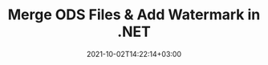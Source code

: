 ---
############################# Static ############################
layout: "autogen-gist"
date: 2021-10-02T14:22:14+03:00
draft: false
path: "total/net/merger/ods/"
other_out_formats: "PDF DOC DOCX DOCM DOT DOTM DOTX RTF TXT XLS XLSB XLSM XLSX XLT XLTM XLTX XLAM CSV TSV PPT PPTX PPS PPSX VDX VSDM VSDX VSSM VSSX VSTM VSTX VSX VTX ONE HTML MHT MHTML ODP ODS ODT OTP OTT EPUB ERR PS TEX XPS"
ad_headline: "Merge & Split ODS Files | C#"
ad_description: "Efficiently Merge, Split, Move, Remove, Swap, Rotate & Extract ODS file pages in .NET"

############################# Head ############################
head_title: "Merge & Split ODS Files in C# .NET & Add Watermarks"
head_description: "C# .NET documents merger library to combine multiple ODS files into one or split a single ODS file into several files. Also move, remove, rotate, swap and extract pages from documents."

############################# Header ############################
title: "Merge ODS Files & Add Watermark in .NET"
description: "C# .NET documents merger API to combine multiple ODS files into a single file by joining selective number of pages or a range of pages from multiple source documents into one. Perform single document manipulation operations such as move, remove, rotate, swap and extract pages or split a single ODS document into several resultant documents."

############################# SubMenu ############################
submenu:
    enable: false

############################# Content ############################
content:
    enable: true
    block:
    - title_left: "Merge ODS Files & Add Watermark in C#"
      content_left: |
          Join ODS files in C# .NET and add text or image watermarks to the single resultant document in .NET (C#, VB.NET, ASP.NET & .NET Core) applications.

          -   Instantiate **Merger** with input document
          -   Call **Join** method of **Merger** class instance and pass second source document path
          -   Call **Save** method of **Merger** class instance to save merged document
          -   Instantiate **Watermarker** with merged document as created above
          -   Create the **TextWatermark** object & set watermark properties
          -   Add watermark and save watermarked document
          
      title_right: "APIs Download & Installation Instructions"
      content_right: |
          You require `GroupDocs.Merger` & `GroupDocs.Watermark` namespaces to perform single and multiple documents merging operations within PDF, Microsoft Office, HTML, OpenDocument and many other document formats. Explore other [.NET APIs for Office documents](https://products.conholdate.com/total/net/) as offered by Conholdate.Total.
          
          Get the respective assembly files from the [downloads](https://downloads.conholdate.com/total/net) or fetch the whole package from [Nuget](https://www.nuget.org/packages/Conholdate.Total/) to add 'Conholdate.Total` directly in your workspace.
          
      gisthash: "b0bd7c35dc5a889a10fb5b032952710a"
      gistfile: "join-multiple-pdf-documents-into-one-and-add-text-watermark.cs"

    - title_left: "Split ODS File & Add Watermarks in .NET"
      content_left: |
          Split a single ODS document to multiple independent documents and insert image or text watermarks to each of the splitted files using C# .NET.

          -   Instantiate **Watermarker** with splitted document
          -   Instantiate watermark font, create **TextWatermark** object & set watermark properties
          -   Add watermark and save watermarked document
          -   Set output path where files will be saved after splitting
          -   Instantiate **SplitOptions** object with path of splitted file and number of pages to be splitted
          -   Create **Merger** object with input document and split using **SplitOptions**
        
      title_right: "Single Document Modification Operations"
      content_right: |
          Perform multi-functional document manipulation features in a variety of document formats such as Word, Excel spreadsheet, Presentations, RTF, PDF, Visio, HTML, OneNote, XPS and many others by adding just a few lines of C# code.

          The major single document operations include moving pages within a document to a new position, removing a single page or a collection or selected pages, swapping the page positions, extracting specific pages from the document, changing the page orientation to portrait or landscape mode and rotating the pages of the source document to 90, 180 or 270 degree angle.
          
      gisthash: "d6abb787afd61e25cc82008968907d83"
      gistfile: "add-watermark-to-a-single-document-and-split-the-document-to-multiple-documents.cs"

    - title_left: "How to Merge Word, Excel, PPTX to PDF?"
      content_left: |
          Programmatically combine multiple types of documents such as **Word** (DOC/DOCX), **Excel** (XLS/XLSX) and **PowerPoint** (PPT/PPTX) into a single compact PDF file in C# .NET Applications, keeping the same text, formatting and layout structure in the resultant document.

          -   Instantiate **Merger** with input PDF document
          -   Call **Join** method of **Merger** class instance and pass document paths one by one
          -   Call **Save** method to merge all documents as one PDF file
        
      title_right: "Image Representation of Document Pages"
      content_right: |
          Combine all popular document file formats and generate image representation of the merged document pages in **PNG**, **JPG** or **BMP** formats. You can easily preview the complete document as a whole or display some specific pages based on page numbers or page ranges.

          Join popular document file formats on different operating systems such as Windows, Linux or macOS while using platforms such as Windows Azure, Mono and Xamarin.
          
      gisthash: "a00735d92095357e41ebffd51ac75abb"
      gistfile: "merge-word-excel-powerpoint-documents-into-one-pdf-file.cs"

############################# About Formats ############################
about_formats:
    enable: false
############################# More Formats ############################
more_formats:
    enable: true
    auto: false
    other_out_formats: PDF DOC DOCX DOCM DOT DOTM DOTX RTF TXT XLS XLSB XLSM XLSX XLT XLTM XLTX XLAM CSV TSV PPT PPTX PPS PPSX VDX VSDM VSDX VSSM VSSX VSTM VSTX VSX VTX ONE HTML MHT MHTML ODP ODS ODT OTP OTT EPUB ERR PS TEX XPS
############################# Back to top ###############################
back_to_top:
  enable: true
---